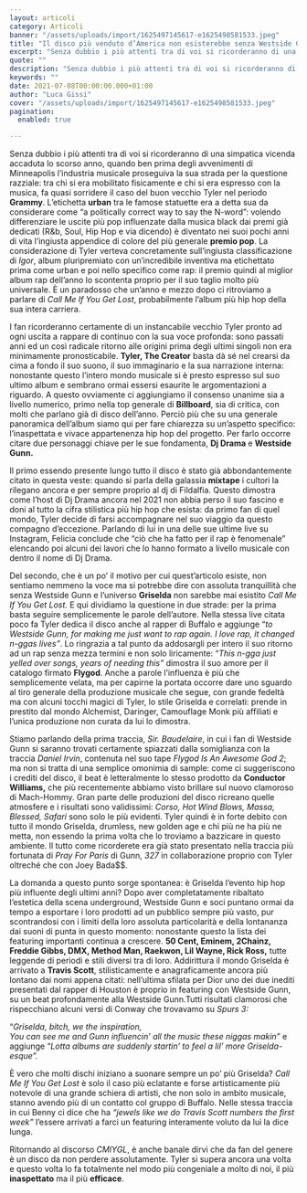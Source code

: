 ```yaml
---
layout: articoli
category: Articoli
banner: "/assets/uploads/import/1625497145617-e1625498581533.jpeg"
title: "Il disco più venduto d’America non esisterebbe senza Westside Gunn"
excerpt: "Senza dubbio i più attenti tra di voi si ricorderanno di una simpatica vicenda accaduta lo scorso anno, quando ben prima degli avvenimenti di Minneapolis l’industria musicale proseguiva la sua strada per la questione razziale: tra chi si era mobilitato fisicamente e chi si era espresso con la musica, fa quasi sorridere il caso del [&hellip"
quote: ""
description: "Senza dubbio i più attenti tra di voi si ricorderanno di una simpatica vicenda accaduta lo scorso anno, quando ben prima degli avvenimenti di Minneapolis l’industria musicale proseguiva la sua strada per la questione razziale: tra chi si era mobilitato fisicamente e chi si era espresso con la musica, fa quasi sorridere il caso del [&hellip"
keywords: ""
date: 2021-07-08T00:00:00.000+01:00
author: "Luca Gissi"
cover: "/assets/uploads/import/1625497145617-e1625498581533.jpeg"
pagination:
  enabled: true

---
```


Senza dubbio i più attenti tra di voi si ricorderanno di una simpatica vicenda accaduta lo scorso anno, quando ben prima degli avvenimenti di Minneapolis l’industria musicale proseguiva la sua strada per la questione razziale: tra chi si era mobilitato fisicamente e chi si era espresso con la musica, fa quasi sorridere il caso del buon vecchio Tyler nel periodo **Grammy**. L’etichetta **urban** tra le famose statuette era a detta sua da considerare come “a politically correct way to say the N-word”: volendo differenziare le uscite più pop influenzate dalla musica black dai premi già dedicati (R&b, Soul, Hip Hop e via dicendo) è diventato nei suoi pochi anni di vita l’ingiusta appendice di colore del più generale **premio pop**. La considerazione di Tyler verteva concretamente sull’ingiusta classificazione di _Igor_, album pluripremiato con un’incredibile inventiva ma etichettato prima come urban e poi nello specifico come rap: il premio quindi al miglior album rap dell’anno lo scontenta proprio per il suo taglio molto più universale. È un paradosso che un’anno e mezzo dopo ci ritroviamo a parlare di _Call Me If You Get Lost_, probabilmente l’album più hip hop della sua intera carriera.

I fan ricorderanno certamente di un instancabile vecchio Tyler pronto ad ogni uscita a rappare di continuo con la sua voce profonda: sono passati anni ed un così radicale ritorno alle origini prima degli ultimi singoli non era minimamente pronosticabile. **Tyler, The Creator** basta dà sé nel crearsi da cima a fondo il suo suono, il suo immaginario e la sua narrazione interna: nonostante questo l’intero mondo musicale si è presto espresso sul suo ultimo album e sembrano ormai essersi esaurite le argomentazioni a riguardo. A questo ovviamente ci aggiungiamo il consenso unanime sia a livello numerico, primo nella top generale di **Billboard**, sia di critica, con molti che parlano già di disco dell’anno. Perciò più che su una generale panoramica dell’album siamo qui per fare chiarezza su un’aspetto specifico: l’inaspettata e vivace appartenenza hip hop del progetto. Per farlo occorre citare due personaggi chiave per le sue fondamenta, **Dj Drama** e **Westside Gunn.**

Il primo essendo presente lungo tutto il disco è stato già abbondantemente citato in questa veste: quando si parla della galassia **mixtape** i cultori la rilegano ancora e per sempre proprio al dj di Fildalfia. Questo dimostra come l’host di Dj Drama ancora nel 2021 non abbia perso il suo fascino e doni al tutto la cifra stilistica più hip hop che esista: da primo fan di quel mondo, Tyler decide di farsi accompagnare nel suo viaggio da questo compagno d’eccezione. Parlando di lui in una delle sue ultime live su Instagram, Felicia conclude che “ciò che ha fatto per il rap è fenomenale” elencando poi alcuni dei lavori che lo hanno formato a livello musicale con dentro il nome di Dj Drama.

Del secondo, che è un po’ il motivo per cui quest’articolo esiste, non sentiamo nemmeno la voce ma si potrebbe dire con assoluta tranquillità che senza Westside Gunn e l’universo **Griselda** non sarebbe mai esistito _Call Me If You Get Lost._ E qui dividiamo la questione in due strade: per la prima basta seguire semplicemente le parole dell’autore. Nella stessa live citata poco fa Tyler dedica il disco anche al rapper di Buffalo e aggiunge “_to Westside Gunn, for making me just want to rap again. I love rap, it changed n-ggas lives”_. Lo ringrazia a tal punto da addosargli per intero il suo ritorno ad un rap senza mezza termini e non solo liricamente: “_This n-gga just yelled over songs, years of needing this”_ dimostra il suo amore per il catalogo firmato **Flygod**. Anche a parole l’influenza è più che semplicemente velata, ma per capirne la portata occorre dare uno sguardo al tiro generale della produzione musicale che segue, con grande fedeltà ma con alcuni tocchi magici di Tyler, lo stile Griselda e correlati: prende in prestito dal mondo Alchemist, Daringer, Camouflage Monk più affiliati e l’unica produzione non curata da lui lo dimostra.

Stiamo parlando della prima traccia, _Sir. Baudelaire_, in cui i fan di Westside Gunn si saranno trovati certamente spiazzati dalla somiglianza con la traccia _Daniel Irvin_, contenuta nel suo tape _Flygod Is An Awesome God 2_; ma non si tratta di una semplice omonimia di sample: come ci suggeriscono i crediti del disco, il beat è letteralmente lo stesso prodotto da **Conductor Williams,** che più recentemente abbiamo visto brillare sul nuovo clamoroso di Mach-Hommy. Gran parte delle produzioni del disco ricreano quelle atmosfere e i risultati sono validissimi: _Corso, Hot Wind Blows, Massa, Blessed, Safari_ sono solo le più evidenti. Tyler quindi è in forte debito con tutto il mondo Griselda, drumless, new golden age e chi più ne ha più ne metta, non essendo la prima volta che lo troviamo a bazzicare in questo ambiente. Il tutto come ricorderete era già stato presentato nella traccia più fortunata di _Pray For Paris_ di Gunn, _327_ in collaborazione proprio con Tyler oltreché che con Joey Bada$$.

La domanda a questo punto sorge spontanea: è Griselda l’evento hip hop più influente degli ultimi anni? Dopo aver completatamente ribaltato l’estetica della scena underground, Westside Gunn e soci puntano ormai da tempo a esportare i loro prodotti ad un pubblico sempre più vasto, pur scontrandosi con i limiti della loro assoluta particolarità e della lontananza dai suoni di punta in questo momento: nonostante questo la lista dei featuring importanti continua a crescere. **50 Cent, Eminem, 2Chainz, Freddie Gibbs, DMX, Method Man, Raekwon, Lil Wayne, Rick Ross,** tutte leggende di periodi e stili diversi tra di loro. Addirittura il mondo Griselda è arrivato a **Travis Scott**, stilisticamente e anagraficamente ancora più lontano dai nomi appena citati: nell’ultima sfilata per Dior uno dei due inediti presentati dal rapper di Houston è proprio in featuring con Westside Gunn, su un beat profondamente alla Westside Gunn.Tutti risultati clamorosi che rispecchiano alcuni versi di Conway che trovavamo su _Spurs 3:_

“_Griselda, bitch, we the inspiration,_  
_You can see me and Gunn influencin’ all the music these niggas makin”_ e aggiunge “_Lotta albums are suddenly startin’ to feel a lil’ more Griselda-esque”._

È vero che molti dischi iniziano a suonare sempre un po’ più Griselda? _Call Me If You Get Lost_ è solo il caso più eclatante e forse artisticamente più notevole di una grande schiera di artisti, che non solo in ambito musicale, stanno avendo più di un contatto col gruppo di Buffalo. Nelle stessa traccia in cui Benny ci dice che ha _“jewels like we do Travis Scott numbers the first week”_ l’essere arrivati a farci un featuring interamente voluto da lui la dice lunga.

Ritornando al discorso _CMIYGL_, è anche banale dirvi che da fan del genere è un disco da non perdere assolutamente. Tyler si supera ancora una volta e questo volta lo fa totalmente nel modo più congeniale a molto di noi, il più **inaspettato** ma il più **efficace**.